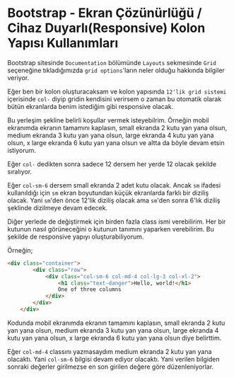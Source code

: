 # **Bootstrap - Ekran Çözünürlüğü / Cihaz Duyarlı(Responsive) Kolon Yapısı Kullanımları**

Bootstrap sitesinde `Documentation` bölümünde `Layouts` sekmesinde `Grid` seçeneğine tıkladığımızda `grid options`'ların neler olduğu hakkında bilgiler veriyor.

Eğer ben bir kolon oluşturacaksam ve kolon yapısında `12'lik grid sistemi` içerisinde `col-` diyip gridin kendisini verirsem o zaman bu otomatik olarak bütün ekranlarda benim istediğim gibi responsive olacak.

Bu yerleşim şekline belirli koşullar vermek isteyebilrim. Örneğin mobil ekranımda ekranın tamamını kaplasın, small ekranda 2 kutu yan yana olsun, medium ekranda 3 kutu yan yana olsun, large ekranda 4 kutu yan yana olsun, x large ekranda 6 kutu yan yana olsun ve altta da böyle devam etsin istiyorum. 

Eğer `col-` dedikten sonra sadece 12 dersem her yerde 12 olacak şekilde sıralıyor.

Eğer `col-sm-6` dersem small ekranda 2 adet kutu olacak. Ancak `sm` ifadesi kullanıldığı için `sm` ekran boyutundan küçük ekranlarda farklı bir diziliş olacak. Yani `sm`'den önce 12'lik diziliş olacak ama `sm`'den sonra 6'lık diziliş şeklinde dizilmeye devam edecek. 

Diğer yerlede de değiştirmek için birden fazla class ismi verebilirim. Her bir kutunun nasıl görüneceğini o kutunun tanımını yaparken verebilirim. Bu şekilde de responsive yapıyı oluşturabiliyorum.

Örneğin;
```html 
<div class="container">     
        <div class="row">
            <div class="col-sm-6 col-md-4 col-lg-3 col-xl-2">
                <h1 class="text-danger">Hello, world!</h1>
                One of three columns
            </div>
        </div>
    </div>
```

Kodunda mobil ekranımda ekranın tamamını kaplasın, small ekranda 2 kutu yan yana olsun, medium ekranda 3 kutu yan yana olsun, large ekranda 4 kutu yan yana olsun, x large ekranda 6 kutu yan yana olsun diye belirttim.

Eğer `col-md-4` classını yazmasaydım medium ekranda 2 kutu yan yana olacaktı. Yani `col-sm-6` bilgisi devam ediyor olacaktı. Yani verilen bilgiden sonraki değerler girilmezse en son girilen değere göre düzenleniyorlar.